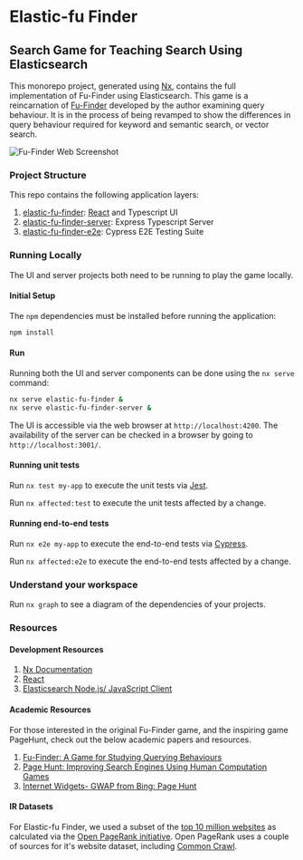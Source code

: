 # Elastic-fu Finder

## Search Game for Teaching Search Using Elasticsearch

This monorepo project, generated using [Nx](https://nx.dev), contains the full implementation of Fu-Finder using Elasticsearch. This game is a reincarnation of [Fu-Finder](https://citeseerx.ist.psu.edu/document?repid=rep1&type=pdf&doi=557f75dc9f1252639566822d9cb94496b2fc785a) developed by the author examining query behaviour. It is in the process of being revamped to show the differences in query behaviour required for keyword and semantic search, or vector search.

![Fu-Finder Web Screenshot](./docs/screenshots/fu-finder-web.png)

### Project Structure

This repo contains the following application layers:

1. [elastic-fu-finder](./apps/elastic-fu-finder/): [React](https://reactjs.org) and Typescript UI
2. [elastic-fu-finder-server](./apps/elastic-fu-finder-server/): Express Typescript Server
3. [elastic-fu-finder-e2e](./apps/elastic-fu-finder-e2e/): Cypress E2E Testing Suite

### Running Locally

The UI and server projects both need to be running to play the game locally. 

#### Initial Setup

The `npm` dependencies must be installed before running the application:

```sh
npm install
```
#### Run

Running both the UI and server components can be done using the `nx serve` command:

```sh
nx serve elastic-fu-finder &
nx serve elastic-fu-finder-server &
```

The UI is accessible via the web browser at `http://localhost:4200`. The availability of the server can be checked in a browser by going to `http://localhost:3001/`.

#### Running unit tests

Run `nx test my-app` to execute the unit tests via [Jest](https://jestjs.io).

Run `nx affected:test` to execute the unit tests affected by a change.

#### Running end-to-end tests

Run `nx e2e my-app` to execute the end-to-end tests via [Cypress](https://www.cypress.io).

Run `nx affected:e2e` to execute the end-to-end tests affected by a change.

### Understand your workspace

Run `nx graph` to see a diagram of the dependencies of your projects.

### Resources

#### Development Resources

1. [Nx Documentation](https://nx.dev)
2. [React](https://reactjs.org)
3. [Elasticsearch Node.js/ JavaScript Client](https://www.elastic.co/guide/en/elasticsearch/client/javascript-api/current/index.html)

#### Academic Resources

For those interested in the original Fu-Finder game, and the inspiring game PageHunt, check out the below academic papers and resources.

1. [Fu-Finder: A Game for Studying Querying Behaviours](https://citeseerx.ist.psu.edu/document?repid=rep1&type=pdf&doi=557f75dc9f1252639566822d9cb94496b2fc785a)
2. [Page Hunt: Improving Search Engines Using
Human Computation Games](https://citeseerx.ist.psu.edu/document?repid=rep1&type=pdf&doi=cd51ccd0dd2dbb1065671ad1637ebd570ecab1eb)
3. [Internet Widgets- GWAP from Bing: Page Hunt](http://internetwidgets.blogspot.com/2009/11/gwap-from-bing-page-hunt.html)

#### IR Datasets

For Elastic-fu Finder, we used a subset of the [top 10 million websites](https://www.domcop.com/top-10-million-websites) as calculated via the [Open PageRank initiative](https://www.domcop.com/openpagerank/what-is-openpagerank). Open PageRank uses a couple of sources for it's website dataset, including [Common Crawl](https://commoncrawl.org/).
